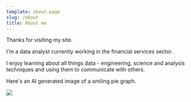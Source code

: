 ```yaml
---
template: about-page
slug: /about
title: About me
---
```

Thanks for visiting my site.

I'm a data analyst currently working in the financial services sector.

I﻿ enjoy learning about all things data - engineering, science and analysis techniques and using them to communicate with others.

 Here's an AI generated image of a smiling pie graph. 

![](/assets/about_us_page_image.png)